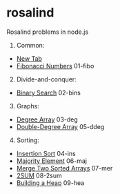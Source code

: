# rosalind
Rosalind problems in node.js

1. Common:
  * <a href="http://rosalind.info/problems/fibo/" target="_blank">New Tab</a>
  * [Fibonacci Numbers](http://rosalind.info/problems/fibo/) 01-fibo
2. Divide-and-conquer:
  * [Binary Search](http://rosalind.info/problems/bins/) 02-bins
3. Graphs:
  * [Degree Array](http://rosalind.info/problems/deg/) 03-deg
  * [Double-Degree Array](http://rosalind.info/problems/ddeg/) 05-ddeg
4. Sorting:
  * [Insertion Sort](http://rosalind.info/problems/ins/) 04-ins
  * [Majority Element](http://rosalind.info/problems/maj/) 06-maj
  * [Merge Two Sorted Arrays](http://rosalind.info/problems/mer/) 07-mer
  * [2SUM](http://rosalind.info/problems/2sum/) 08-2sum
  * [Building a Heap](http://rosalind.info/problems/hea/) 09-hea
